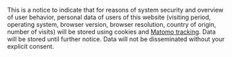 This is a notice to indicate that for reasons of system security and overview of user behavior,
personal data of users of this website (visiting period, operating system, browser version, browser
resolution, country of origin, number of visits) will be stored using cookies and
[Matomo tracking](https://matomo.org/). Data will be stored until further notice. Data will not be
disseminated without your explicit consent.
